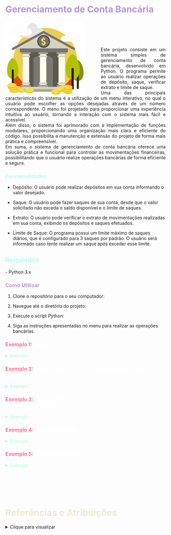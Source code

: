 <h1 style="color: #b298dc;">Gerenciamento de Conta Bancária</h1>

<img style="margin-right: 50px;" align="left" alt="Developer Art" width="250px" src="./img/1026870_OJZ2IH1.png">
<br>
<br>
<br>
<br>
<p align="justify">
Este projeto consiste em um sistema simples de gerenciamento de conta bancária, desenvolvido em Python. O programa permite ao usuário realizar operações de depósito, saque, verificar extrato e limite de saque.
<br>
Uma das principais características do sistema é a utilização de um menu interativo, no qual o usuário pode escolher as opções desejadas através de um número correspondente. O menu foi projetado para proporcionar uma experiência intuitiva ao usuário, tornando a interação com o sistema mais fácil e acessível.
<br>
Além disso, o sistema foi aprimorado com a implementação de funções modulares, proporcionando uma organização mais clara e eficiente do código. Isso possibilita a manutenção e extensão do projeto de forma mais prática e compreensível.
<br>
Em suma, o sistema de gerenciamento de conta bancária oferece uma solução prática e funcional para controlar as movimentações financeiras, possibilitando que o usuário realize operações bancárias de forma eficiente e segura.
<p>

<h3 style="color: #b9faf8;">Funcionalidades</h3>

- Depósito: O usuário pode realizar depósitos em sua conta informando o valor desejado.

- Saque: O usuário pode fazer saques de sua conta, desde que o valor solicitado não exceda o saldo disponível e o limite de saques.

- Extrato: O usuário pode verificar o extrato de movimentações realizadas em sua conta, exibindo os depósitos e saques efetuados.

- Limite de Saque: O programa possui um limite máximo de saques diários, que é configurado para 3 saques por padrão. O usuário será informado caso tente realizar um saque após exceder esse limite.

<h2 style="color: #b9faf8;">Requisitos</h2>
- Python 3.x
<br>
<h3 style="color: #b298dc;">Como Utilizar</h3>

1. Clone o repositório para o seu computador:

2. Navegue até o diretório do projeto:

3. Execute o script Python:

4. Siga as instruções apresentadas no menu para realizar as operações bancárias.


<h3 style="color: white;"><span style="color: #ff7096;">Exemplo 1:</span> Realizar um depósito de R$ 100,00</h3> 

<details>
<summary style="color: #a5ffd6;">Exemplo</summary> 

- Selecionar a opção: 1 ***<<< DIGITE O NÚMERO E APERTE ENTER NO TECLADO PARA DEPOSITAR***
- Informe o valor do depósito: 100 ***<<< DIGITE O VALOR DO DEPÓSITO E APERTE ENTER NO TECLADO***
<pre>
============== Menu ==============
Olá, seja bem-vindo...

Escolha uma das opções a seguir.
_________________________________

[1] Depositar
[2] Sacar
[3] Extrato
[4] Sair
_________________________________

==================================
Selecionar a opção: 1
Informe o valor do depósito: 100

Depósito realizado com sucesso!

</pre>

</details>

<h3 style="color: white;"><span style="color: #ff7096;">Exemplo 2:</span> Tentar sacar R$ 200,00 (excedendo o saldo disponível)</h3> 

<details>
<summary style="color: #a5ffd6;">Exemplo</summary> 

- Selecionar a opção: 2 ***<<< DIGITE O NUMERO 2 E APERTE ENTER NO TECLADO PARA SACAR***
- Informe o valor do SAQUE: 200 ***<<< DIGITE O VALOR DO SAQUE E APERTE ENTER NO TECLADO***

<pre>
============== Menu ==============
Olá, seja bem-vindo...

Escolha uma das opções a seguir.
_________________________________

[1] Depositar
[2] Sacar
[3] Extrato
[4] Sair
_________________________________

==================================
Selecionar a opção: 2
Informe o valor do saque: 200

Operação falhou! Você não tem saldo suficiente.

</pre>

</details>

<h3 style="color: white;"><span style="color: #ff7096;">Exemplo 3:</span> Realizar três saques de R$ 50,00 cada (excedendo o limite de saques)</h3> 

<details>
<summary style="color: #a5ffd6;">Exemplo</summary> 

- Selecionar a opção: 2 ***<<< DIGITE O NUMERO 2 E APERTE ENTER NO TECLADO PARA REALIZAR O SAQUE***
- Informe o valor do SAQUE: 50 ***<<< DIGITE O VALOR DO SAQUE E APERTE ENTER NO TECLADO***

===================== <span style="color: #c7f9cc;">REPITA O PROCESSO 3 VEZES</span> =====================


<pre>
============== Menu ==============
Olá, seja bem-vindo...

Escolha uma das opções a seguir.
_________________________________

[1] Depositar
[2] Sacar
[3] Extrato
[4] Sair
_________________________________

==================================
Selecionar a opção: 2
Informe o valor do saque: 50

Saque realizado com sucesso!

============== Menu ==============
Olá, seja bem-vindo...

Escolha uma das opções a seguir.
_________________________________

[1] Depositar
[2] Sacar
[3] Extrato
[4] Sair
_________________________________

==================================
Selecionar a opção: 2
Informe o valor do saque: 50

Saque realizado com sucesso!

============== Menu ==============
Olá, seja bem-vindo...

Escolha uma das opções a seguir.
_________________________________

[1] Depositar
[2] Sacar
[3] Extrato
[4] Sair
_________________________________

==================================
Selecionar a opção: 2
Informe o valor do saque: 50

Operação falhou! Número máximo de saques excedido.


</pre>

</details>

<h3 style="color: white;"><span style="color: #ff7096;">Exemplo 4:</span> Exibindo extrato</h3> 

<details>
<summary style="color: #a5ffd6;">Exemplo</summary> 

- Selecionar a opção: 3 ***<<< DIGITE O NUMERO 3 E APERTE ENTER NO TECLADO PARA VER O SALDO NO EXTRATO***

<pre>
============== Menu ==============
Olá, seja bem-vindo...

Escolha uma das opções a seguir.
_________________________________

[1] Depositar
[2] Sacar
[3] Extrato
[4] Sair
_________________________________

==================================
Selecionar a opção: 3

================ EXTRATO ================
Depósito: R$ 100.00
Saldo: R$ 100.00
=========================================

</pre>

</details>

<h3 style="color: white;"><span style="color: #ff7096;">Exemplo 5:</span> Saindo do sistema</h3> 

<details>
<summary style="color: #a5ffd6;">Exemplo</summary> 

- Selecionar a opção: 4 ***<<< DIGITE O NUMERO 4 E APERTE ENTER NO TECLADO PARA SAIR***

<pre>
============== Menu ==============
Olá, seja bem-vindo...

Escolha uma das opções a seguir.
_________________________________

[1] Depositar
[2] Sacar
[3] Extrato
[4] Sair
_________________________________

==================================
Selecionar a opção: 4

- FIM DA OPERAÇÂO -

</pre>

</details>

<br>
<br>
<br>
<br>
<br>

<h1 style="color: #efebce;">Referências e Atribuições</h1>

<details align="left">
  <summary>Clique para visualizar</summary> 

  - GitHub Stats by <a href="https://github.com/anuraghazra/github-readme-stats">anuraghazra</a>
 <a href="https://br.freepik.com/vetores-gratis/projeto-do-fundo-do-banco_1026870.htm#query=bank&position=10&from_view=search&track=sph#position=10&query=bank">Imagem de GraphiqaStock</a> no Freepik
  <br>
  <br>
  <br>

 
  <div align="center">Created by <a href="https://github.com/flaviobaptista">Flávio P. Baptista</a>.</div>
    <br>

</details>

